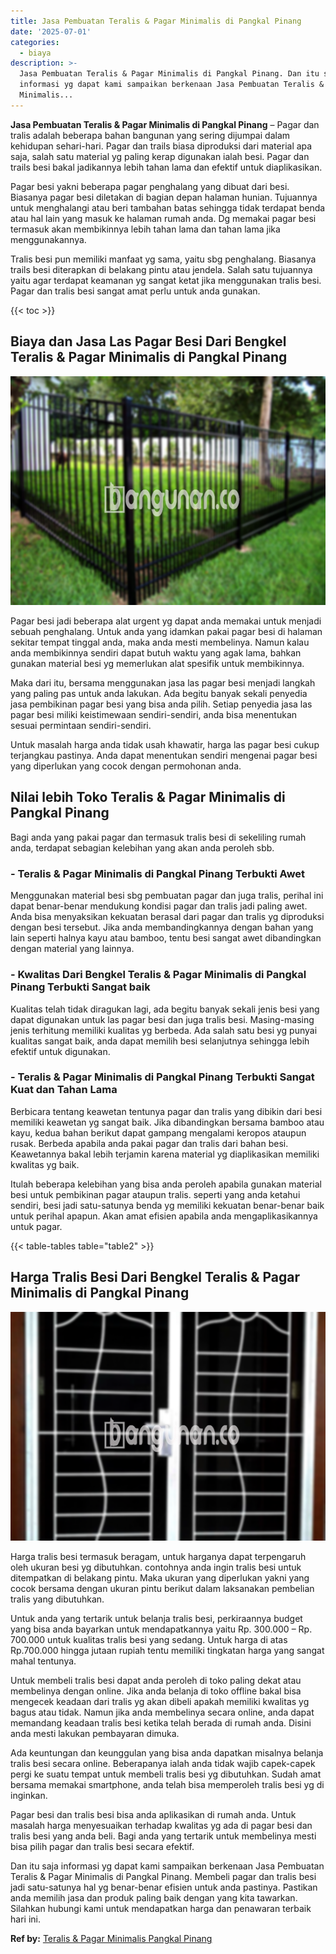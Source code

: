 ```yaml
---
title: Jasa Pembuatan Teralis & Pagar Minimalis di Pangkal Pinang
date: '2025-07-01'
categories:
  - biaya
description: >-
  Jasa Pembuatan Teralis & Pagar Minimalis di Pangkal Pinang. Dan itu saja
  informasi yg dapat kami sampaikan berkenaan Jasa Pembuatan Teralis & Pagar
  Minimalis...
---
```


**Jasa Pembuatan Teralis & Pagar Minimalis di Pangkal Pinang** – Pagar dan tralis adalah beberapa bahan bangunan yang sering dijumpai dalam kehidupan sehari-hari. Pagar dan trails biasa diproduksi dari material apa saja, salah satu material yg paling kerap digunakan ialah besi. Pagar dan trails besi bakal jadikannya lebih tahan lama dan efektif untuk diaplikasikan.

Pagar besi yakni beberapa pagar penghalang yang dibuat dari besi. Biasanya pagar besi diletakan di bagian depan halaman hunian. Tujuannya untuk menghalangi atau beri tambahan batas sehingga tidak terdapat benda atau hal lain yang masuk ke halaman rumah anda. Dg memakai pagar besi termasuk akan membikinnya lebih tahan lama dan tahan lama jika menggunakannya.

Tralis besi pun memiliki manfaat yg sama, yaitu sbg penghalang. Biasanya trails besi diterapkan di belakang pintu atau jendela. Salah satu tujuannya yaitu agar terdapat keamanan yg sangat ketat jika menggunakan tralis besi. Pagar dan tralis besi sangat amat perlu untuk anda gunakan.

{{< toc >}}

## Biaya dan Jasa Las Pagar Besi Dari Bengkel Teralis & Pagar Minimalis di Pangkal Pinang

![Jasa Pembuatan Teralis & Pagar Minimalis di Pangkal Pinang](/images/pagar-minimalis-murah-09.png)

Pagar besi jadi beberapa alat urgent yg dapat anda memakai untuk menjadi sebuah penghalang. Untuk anda yang idamkan pakai pagar besi di halaman sekitar tempat tinggal anda, maka anda mesti membelinya. Namun kalau anda membikinnya sendiri dapat butuh waktu yang agak lama, bahkan gunakan material besi yg memerlukan alat spesifik untuk membikinnya.

Maka dari itu, bersama menggunakan jasa las pagar besi menjadi langkah yang paling pas untuk anda lakukan. Ada begitu banyak sekali penyedia jasa pembikinan pagar besi yang bisa anda pilih. Setiap penyedia jasa las pagar besi miliki keistimewaan sendiri-sendiri, anda bisa menentukan sesuai permintaan sendiri-sendiri.

Untuk masalah harga anda tidak usah khawatir, harga las pagar besi cukup terjangkau pastinya. Anda dapat menentukan sendiri mengenai pagar besi yang diperlukan yang cocok dengan permohonan anda.

## Nilai lebih Toko Teralis & Pagar Minimalis di Pangkal Pinang

Bagi anda yang pakai pagar dan termasuk tralis besi di sekeliling rumah anda, terdapat sebagian kelebihan yang akan anda peroleh sbb.

### \- Teralis & Pagar Minimalis di Pangkal Pinang Terbukti Awet

Menggunakan material besi sbg pembuatan pagar dan juga tralis, perihal ini dapat benar-benar mendukung kondisi pagar dan tralis jadi paling awet. Anda bisa menyaksikan kekuatan berasal dari pagar dan tralis yg diproduksi dengan besi tersebut. Jika anda membandingkannya dengan bahan yang lain seperti halnya kayu atau bamboo, tentu besi sangat awet dibandingkan dengan material yang lainnya.

### \- Kwalitas Dari Bengkel Teralis & Pagar Minimalis di Pangkal Pinang Terbukti Sangat baik

Kualitas telah tidak diragukan lagi, ada begitu banyak sekali jenis besi yang dapat digunakan untuk las pagar besi dan juga tralis besi. Masing-masing jenis terhitung memiliki kualitas yg berbeda. Ada salah satu besi yg punyai kualitas sangat baik, anda dapat memilih besi selanjutnya sehingga lebih efektif untuk digunakan.

### \- Teralis & Pagar Minimalis di Pangkal Pinang Terbukti Sangat Kuat dan Tahan Lama

Berbicara tentang keawetan tentunya pagar dan tralis yang dibikin dari besi memiliki keawetan yg sangat baik. Jika dibandingkan bersama bamboo atau kayu, kedua bahan berikut dapat gampang mengalami keropos ataupun rusak. Berbeda apabila anda pakai pagar dan tralis dari bahan besi. Keawetannya bakal lebih terjamin karena material yg diaplikasikan memiliki kwalitas yg baik.

Itulah beberapa kelebihan yang bisa anda peroleh apabila gunakan material besi untuk pembikinan pagar ataupun tralis. seperti yang anda ketahui sendiri, besi jadi satu-satunya benda yg memiliki kekuatan benar-benar baik untuk perihal apapun. Akan amat efisien apabila anda mengaplikasikannya untuk pagar.

{{< table-tables table="table2" >}}

## Harga Tralis Besi Dari Bengkel Teralis & Pagar Minimalis di Pangkal Pinang

![Jasa Pembuatan Teralis & Pagar Minimalis di Pangkal Pinang](/images/teralis-minimalis-murah-38.png)

Harga tralis besi termasuk beragam, untuk harganya dapat terpengaruh oleh ukuran besi yg dibutuhkan. contohnya anda ingin tralis besi untuk ditempatkan di belakang pintu. Maka ukuran yang diperlukan yakni yang cocok bersama dengan ukuran pintu berikut dalam laksanakan pembelian tralis yang dibutuhkan.

Untuk anda yang tertarik untuk belanja tralis besi, perkiraannya budget yang bisa anda bayarkan untuk mendapatkannya yaitu Rp. 300.000 – Rp. 700.000 untuk kualitas tralis besi yang sedang. Untuk harga di atas Rp.700.000 hingga jutaan rupiah tentu memiliki tingkatan harga yang sangat mahal tentunya.

Untuk membeli tralis besi dapat anda peroleh di toko paling dekat atau membelinya dengan online. Jika anda belanja di toko offline bakal bisa mengecek keadaan dari tralis yg akan dibeli apakah memiliki kwalitas yg bagus atau tidak. Namun jika anda membelinya secara online, anda dapat memandang keadaan tralis besi ketika telah berada di rumah anda. Disini anda mesti lakukan pembayaran dimuka.

Ada keuntungan dan keunggulan yang bisa anda dapatkan misalnya belanja tralis besi secara online. Beberapanya ialah anda tidak wajib capek-capek pergi ke suatu tempat untuk membeli tralis besi yg dibutuhkan. Sudah amat bersama memakai smartphone, anda telah bisa memperoleh tralis besi yg di inginkan.

Pagar besi dan tralis besi bisa anda aplikasikan di rumah anda. Untuk masalah harga menyesuaikan terhadap kwalitas yg ada di pagar besi dan tralis besi yang anda beli. Bagi anda yang tertarik untuk membelinya mesti bisa pilih pagar dan tralis besi secara efektif.

Dan itu saja informasi yg dapat kami sampaikan berkenaan Jasa Pembuatan Teralis & Pagar Minimalis di Pangkal Pinang. Membeli pagar dan tralis besi jadi satu-satunya hal yg benar-benar efisien untuk anda pastinya. Pastikan anda memilih jasa dan produk paling baik dengan yang kita tawarkan. Silahkan hubungi kami untuk mendapatkan harga dan penawaran terbaik hari ini.

**Ref by:** [Teralis & Pagar Minimalis Pangkal Pinang](https://id.wikipedia.org/wiki/Teralis)
